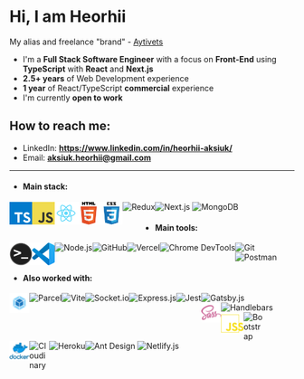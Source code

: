 # Hi, I am Heorhii 
My alias and freelance "brand" - [Aytivets](https://github.com/aytivets)

- I'm a **Full Stack Software Engineer** with a focus on **Front-End** using **TypeScript** with **React** and **Next.js**
- **2.5+ years** of Web Development experience
- **1 year** of React/TypeScript **commercial** experience
- I'm currently **open to work**

## How to reach me:

- LinkedIn: **https://www.linkedin.com/in/heorhii-aksiuk/**
- Email: **aksiuk.heorhii@gmail.com**

---

- #### Main stack:
<img align="left" alt="TypeScript" width="40px" title ="TypeScript" src="https://raw.githubusercontent.com/github/explore/80688e429a7d4ef2fca1e82350fe8e3517d3494d/topics/typescript/typescript.png" />
<img align="left" alt="JavaScript" width="40px" title ="JavaScript ES6+" src="https://raw.githubusercontent.com/github/explore/80688e429a7d4ef2fca1e82350fe8e3517d3494d/topics/javascript/javascript.png" />
<img align="left" alt="React" width="40px" title ="React"  src="https://raw.githubusercontent.com/github/explore/80688e429a7d4ef2fca1e82350fe8e3517d3494d/topics/react/react.png" />
<img alt="Next.js" title="Next.js" height="40px" src="https://static-00.iconduck.com/assets.00/next-js-icon-512x512-zuauazrk.png" />

<img align="left" alt="HTML5" width="40px" title ="HTML5" src="https://raw.githubusercontent.com/github/explore/80688e429a7d4ef2fca1e82350fe8e3517d3494d/topics/html/html.png" />
<img align="left" alt="CSS3" width="40px" title ="CSS3"  src="https://raw.githubusercontent.com/github/explore/80688e429a7d4ef2fca1e82350fe8e3517d3494d/topics/css/css.png" />
<img align="left" alt="Redux" height="40px" title ="Redux"  src="https://cdn.worldvectorlogo.com/logos/redux.svg" />
<img alt="MongoDB" title ="MongoDB" height="40px" src="https://cdn.icon-icons.com/icons2/2415/PNG/512/mongodb_original_logo_icon_146424.png" />

- #### Main tools:

<img align="left" alt="Terminal" height="40px" title ="Terminal"  src="https://raw.githubusercontent.com/github/explore/80688e429a7d4ef2fca1e82350fe8e3517d3494d/topics/terminal/terminal.png" />
<img align="left" alt="Visual Studio Code" height="40px" title ="VSCode"  src="https://raw.githubusercontent.com/github/explore/80688e429a7d4ef2fca1e82350fe8e3517d3494d/topics/visual-studio-code/visual-studio-code.png" />
<img align="left" alt="Node.js" height="40px" title ="Node.js" src="https://seeklogo.com/images/N/nodejs-logo-FBE122E377-seeklogo.com.png" />
<img alt="Git" height="40px" title ="Git"  src="https://blog.kakaocdn.net/dn/VwCrS/btqG7q5dOL0/Rj7ChN2BlCQaI76QiQllFk/img.png" />

<img align="left" alt="GitHub" height="40px" title ="GitHub"  src="https://cdn-icons-png.flaticon.com/512/25/25231.png" />
<img align="left" alt="Vercel" title ="Vercel" height="40px" src="https://assets.vercel.com/image/upload/front/favicon/vercel/180x180.png" />
<img align="left" alt="Chrome DevTools" title ="Chrome DevTools" height="40px" src="https://static-00.iconduck.com/assets.00/chrome-devtools-icon-256x256-s41ravx1.png" />
<img alt="Postman"  title ="Postman" height="40px" src="https://iconape.com/wp-content/png_logo_vector/postman.png" />

- #### Also worked with:

<img align="left" alt="Webpack" height="35px" title ="Webpack" src="https://raw.githubusercontent.com/github/explore/80688e429a7d4ef2fca1e82350fe8e3517d3494d/topics/webpack/webpack.png" />
<img align="left" alt="Parcel" height="35px" title ="Parcel" src="https://uk.parceljs.org/assets/parcel-front.png" />
<img align="left" alt="Vite" height="35px" title ="Vite" src="https://upload.wikimedia.org/wikipedia/commons/thumb/f/f1/Vitejs-logo.svg/2078px-Vitejs-logo.svg.png" />
<img alt="Gatsby.js" title="Gatsby.js" height="35px" src="https://seeklogo.com/images/G/gatsby-logo-1A245AD37F-seeklogo.com.png" />

<img align="left" alt="Socket.io" height="40px" title ="Socket.io" src="https://upload.wikimedia.org/wikipedia/commons/thumb/9/96/Socket-io.svg/640px-Socket-io.svg.png" />
<img align="left" alt="Express.js" height="40px" title ="Express.js"  src="https://adware-technologies.s3.amazonaws.com/uploads/technology/thumbnail/20/express-js.png" />
<img align="left" alt="Jest" height="35px" title ="Jest" src="https://www.svgrepo.com/show/353930/jest.svg" />
<img alt="Handlebars" width="35px" title ="Handlebars"  src="https://cdn.icon-icons.com/icons2/2415/PNG/512/handlebars_original_wordmark_logo_icon_146484.png" />

<img align="left" alt="Sass" width="35px" title ="SASS(SCSS)"  src="https://raw.githubusercontent.com/github/explore/80688e429a7d4ef2fca1e82350fe8e3517d3494d/topics/sass/sass.png" />
<img align="left" alt="JSS" height="40px" title ="CSS-in-JS"  src="./icons/jss.svg" />
<img align="left" alt="Bootstrap" width="35px" title ="Bootstrap"  src="https://upload.wikimedia.org/wikipedia/commons/thumb/b/b2/Bootstrap_logo.svg/1280px-Bootstrap_logo.svg.png" />
<img alt="Ant Design" width="35px" title ="Ant Design"  src="https://seeklogo.com/images/A/ant-design-logo-EAB6B3D5D9-seeklogo.com.png" />

<img align="left" alt="Docker" title="Docker" height="35px" src="https://raw.githubusercontent.com/github/explore/80688e429a7d4ef2fca1e82350fe8e3517d3494d/topics/docker/docker.png" />
<img align="left" alt="Cloudinary" width="35px" title ="Cloudinary"  src="https://res.cloudinary.com/demo/image/upload/e_shadow:90,x_15,y_15,co_rgb:0B70B6/c_pad,ar_1.0/w_200,f_auto,q_auto/cloudinary_icon.png" />
<img align="left" alt="Heroku" height="40px" title ="Heroku" src="https://cdn-icons-png.flaticon.com/512/873/873120.png" />
<img alt="Netlify.js" title="Netlify.js" height="35px" src="https://cdn.worldvectorlogo.com/logos/netlify.svg" />


<!--

<img align="left" alt="npm" height="40px" title ="npm" src="https://authy.com/wp-content/uploads/npm-logo.png" />

- #### Currently learning:




 ## Experience working with technologies by years (since):

> 2021

<img align="left" alt="HTML5" width="30px" title ="HTML5" src="https://raw.githubusercontent.com/github/explore/80688e429a7d4ef2fca1e82350fe8e3517d3494d/topics/html/html.png" />

<img align="left" alt="CSS3" width="30px" title ="CSS3"  src="https://raw.githubusercontent.com/github/explore/80688e429a7d4ef2fca1e82350fe8e3517d3494d/topics/css/css.png" />

<img align="left" alt="Sass" width="30px" title ="SASS(SCSS)"  src="https://raw.githubusercontent.com/github/explore/80688e429a7d4ef2fca1e82350fe8e3517d3494d/topics/sass/sass.png" />

<img align="left" alt="JavaScript" width="30px" title ="JavaScript ES6+" src="https://raw.githubusercontent.com/github/explore/80688e429a7d4ef2fca1e82350fe8e3517d3494d/topics/javascript/javascript.png" />

<img align="left" alt="React" width="30px" title ="React"  src="https://raw.githubusercontent.com/github/explore/80688e429a7d4ef2fca1e82350fe8e3517d3494d/topics/react/react.png" />

<img alt="Redux" height="30px" title ="Redux"  src="https://cdn.worldvectorlogo.com/logos/redux.svg" />

> 2022

<img align="left" alt="Node.js" height="30px" title ="Node.js" src="https://seeklogo.com/images/N/nodejs-logo-FBE122E377-seeklogo.com.png" />

<img align="left" alt="MongoDB" title ="MongoDB" height="30px" src="https://cdn.icon-icons.com/icons2/2415/PNG/512/mongodb_original_logo_icon_146424.png" />

<img alt="JSS" height="30px" title ="CSS-in-JS"  src="./JSS.png" />

> 2023

<img align="left" alt="TypeScript" width="30px" title ="TypeScript" src="https://raw.githubusercontent.com/github/explore/80688e429a7d4ef2fca1e82350fe8e3517d3494d/topics/typescript/typescript.png" /> -->
